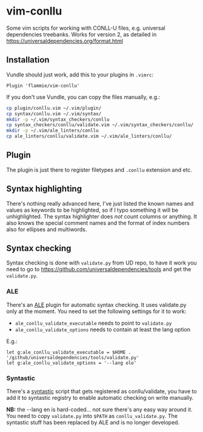 # vim-conllu

Some vim scripts for working with CONLL-U files, e.g. universal dependencies
treebanks. Works for version 2, as detailed in
https://universaldependencies.org/format.html

## Installation

Vundle should just work, add this to your plugins in `.vimrc`:

```vim
Plugin 'flammie/vim-conllu'
```

If you don't use Vundle, you can copy the files manually, e.g.:

```bash
cp plugin/conllu.vim ~/.vim/plugin/
cp syntax/conllu.vim ~/.vim/syntax/
mkdir -p ~/.vim/syntax_checkers/conllu
cp syntax_checkers/conllu/validate.vim ~/.vim/syntax_checkers/conllu/
mkdir -p ~/.vim/ale_linters/conllu
cp ale_linters/conllu/validate.vim ~/.vim/ale_linters/conllu/
```

## Plugin

The plugin is just there to register filetypes and `.conllu` extension and etc.

## Syntax highlighting

There's nothing really advanced here, I've just listed the known names and
values as keywords to be highlighted, so if I typo something it will be
unhighlighted. The syntax highlighter does *not* count columns or anything. It
also knows the special comment names and the format of index numbers also for
ellipses and multiwords.

## Syntax checking

Syntax checking is done with `validate.py` from UD repo, to have it work you need to
go to https://github.com/universaldependencies/tools and get the `validate.py`.

### ALE

There's an [ALE](https://github.com/dense-analysis/ale) plugin for automatic syntax
checking. It uses validate.py only at the moment. You need to set the following
settings for it to work:

* `ale_conllu_validate_executable` needs to point to `validate.py`
* `ale_conllu_validate_options` needs to contain at least the lang option

E.g.:

```vim
let g:ale_conllu_validate_executable = $HOME . '/github/universaldependencies/tools/validate.py'
let g:ale_conllu_validate_options = '--lang olo'
```

### Syntastic

There's a [syntastic](https://github.com/vim-syntastic/syntastic) script that gets
registered as conllu/validate, you have to add it to syntastic registry to enable
automatic checking on write manually.

**NB:** the --lang en is hard-coded... not sure there's any easy way around it.
You need to copy `validate.py` into `$PATH` as `conllu_validate.py`. The syntastic
stuff has been replaced by ALE and is no longer developed.
